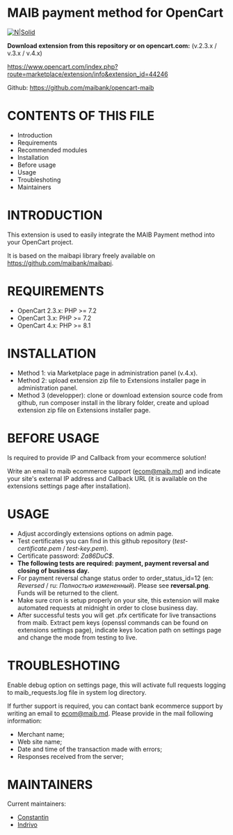 # MAIB payment method for OpenCart 

[![N|Solid](https://www.maib.md/images/logo.svg)](https://www.maib.md)

**Download extension from this repository or on opencart.com:** (v.2.3.x / v.3.x / v.4.x)

https://www.opencart.com/index.php?route=marketplace/extension/info&extension_id=44246

Github: https://github.com/maibank/opencart-maib

CONTENTS OF THIS FILE
=====================

 * Introduction
 * Requirements
 * Recommended modules
 * Installation
 * Before usage
 * Usage
 * Troubleshoting
 * Maintainers


INTRODUCTION
============

This extension is used to easily integrate the MAIB Payment method into your OpenCart project.

It is based on the maibapi library freely available on https://github.com/maibank/maibapi.

REQUIREMENTS
============

 * OpenCart 2.3.x: PHP >= 7.2
 * OpenCart 3.x: PHP >= 7.2
 * OpenCart 4.x: PHP >= 8.1

INSTALLATION
============

 * Method 1: via Marketplace page in administration panel (v.4.x).
 * Method 2: upload extension zip file to Extensions installer page in administration panel.
 * Method 3 (developper): clone or download extension source code from github, run composer install in the library folder, create and upload extension zip file on Extensions installer page. 


BEFORE USAGE
============

Is required to provide IP and Callback from your ecommerce solution!

Write an email to maib ecommerce support (ecom@maib.md) and indicate your site's external IP address and Callback URL (it is available on the extensions settings page after installation).


USAGE
=====

 * Adjust accordingly extensions options on admin page.
 * Test certificates you can find in this github repository (*test-certificate.pem* / *test-key.pem*). 
 * Certificate password: *Za86DuC$*.
 * **The following tests are required: payment, payment reversal and closing of business day.**
 * For payment reversal change status order to order_status_id=12 (en: *Reversed* / ru: *Полностью измененный*). Please see **reversal.png**. Funds will be returned to the client.
 * Make sure cron is setup properly on your site, this extension will make automated requests at midnight in order to close business day.
 * After successful tests you will get .pfx certificate for live transactions from maib. Extract pem keys (openssl commands can be found on extensions settings page), indicate keys location path on settings page and change the mode from testing to live.


TROUBLESHOTING
==============

Enable debug option on settings page, this will activate full requests logging to maib_requests.log file in system log directory.

If further support is required, you can contact bank ecommerce support by writing an email to ecom@maib.md.
Please provide in the mail following information:

- Merchant name;
- Web site name;
- Date and time of the transaction made with errors;
- Responses received from the server;


MAINTAINERS
===========

Current maintainers:

 * [Constantin](https://github.com/kostealupu)
 * [Indrivo](https://github.com/indrivo)
